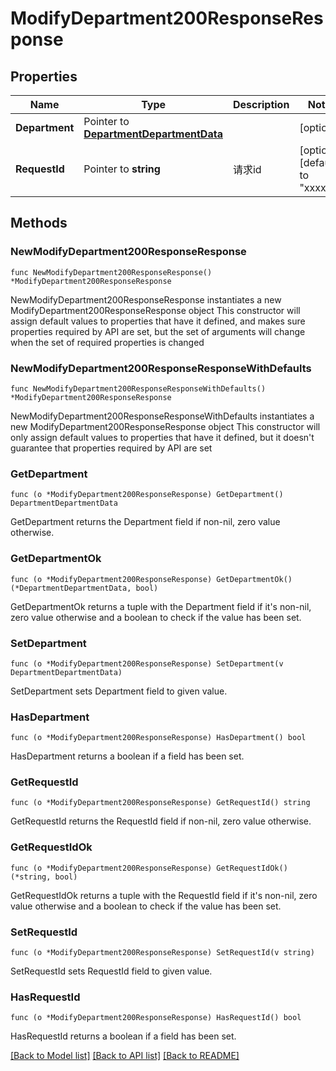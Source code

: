 # ModifyDepartment200ResponseResponse

## Properties

Name | Type | Description | Notes
------------ | ------------- | ------------- | -------------
**Department** | Pointer to [**DepartmentDepartmentData**](DepartmentDepartmentData.md) |  | [optional] 
**RequestId** | Pointer to **string** | 请求id | [optional] [default to "xxxxx"]

## Methods

### NewModifyDepartment200ResponseResponse

`func NewModifyDepartment200ResponseResponse() *ModifyDepartment200ResponseResponse`

NewModifyDepartment200ResponseResponse instantiates a new ModifyDepartment200ResponseResponse object
This constructor will assign default values to properties that have it defined,
and makes sure properties required by API are set, but the set of arguments
will change when the set of required properties is changed

### NewModifyDepartment200ResponseResponseWithDefaults

`func NewModifyDepartment200ResponseResponseWithDefaults() *ModifyDepartment200ResponseResponse`

NewModifyDepartment200ResponseResponseWithDefaults instantiates a new ModifyDepartment200ResponseResponse object
This constructor will only assign default values to properties that have it defined,
but it doesn't guarantee that properties required by API are set

### GetDepartment

`func (o *ModifyDepartment200ResponseResponse) GetDepartment() DepartmentDepartmentData`

GetDepartment returns the Department field if non-nil, zero value otherwise.

### GetDepartmentOk

`func (o *ModifyDepartment200ResponseResponse) GetDepartmentOk() (*DepartmentDepartmentData, bool)`

GetDepartmentOk returns a tuple with the Department field if it's non-nil, zero value otherwise
and a boolean to check if the value has been set.

### SetDepartment

`func (o *ModifyDepartment200ResponseResponse) SetDepartment(v DepartmentDepartmentData)`

SetDepartment sets Department field to given value.

### HasDepartment

`func (o *ModifyDepartment200ResponseResponse) HasDepartment() bool`

HasDepartment returns a boolean if a field has been set.

### GetRequestId

`func (o *ModifyDepartment200ResponseResponse) GetRequestId() string`

GetRequestId returns the RequestId field if non-nil, zero value otherwise.

### GetRequestIdOk

`func (o *ModifyDepartment200ResponseResponse) GetRequestIdOk() (*string, bool)`

GetRequestIdOk returns a tuple with the RequestId field if it's non-nil, zero value otherwise
and a boolean to check if the value has been set.

### SetRequestId

`func (o *ModifyDepartment200ResponseResponse) SetRequestId(v string)`

SetRequestId sets RequestId field to given value.

### HasRequestId

`func (o *ModifyDepartment200ResponseResponse) HasRequestId() bool`

HasRequestId returns a boolean if a field has been set.


[[Back to Model list]](../README.md#documentation-for-models) [[Back to API list]](../README.md#documentation-for-api-endpoints) [[Back to README]](../README.md)



